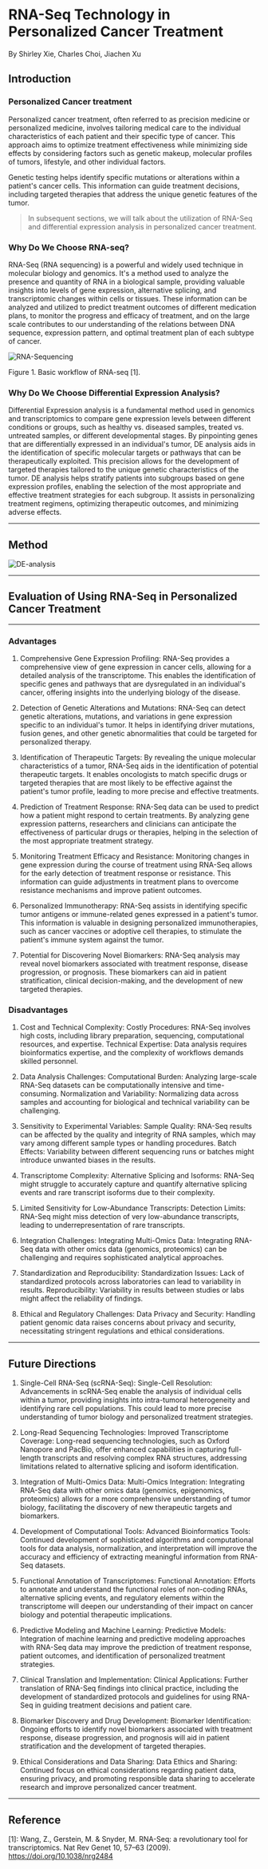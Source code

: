 # RNA-Seq Technology in Personalized Cancer Treatment
By Shirley Xie, Charles Choi, Jiachen Xu

## Introduction

### Personalized Cancer treatment
Personalized cancer treatment, often referred to as precision medicine or personalized medicine, involves tailoring medical care to the individual characteristics of each patient and their specific type of cancer. This approach aims to optimize treatment effectiveness while minimizing side effects by considering factors such as genetic makeup, molecular profiles of tumors, lifestyle, and other individual factors.

Genetic testing helps identify specific mutations or alterations within a patient's cancer cells. This information can guide treatment decisions, including targeted therapies that address the unique genetic features of the tumor.

> In subsequent sections, we will talk about the utilization of RNA-Seq and differential expression analysis in personalized cancer treatment.

### Why Do We Choose RNA-seq?
RNA-Seq (RNA sequencing) is a powerful and widely used technique in molecular biology and genomics. It's a method used to analyze the presence and quantity of RNA in a biological sample, providing valuable insights into levels of gene expression, alternative splicing, and transcriptomic changes within cells or tissues. These information can be analyzed and utilized to predict treatment outcomes of different medication plans, to monitor the progress and efficacy of treatment, and on the large scale contributes to our understanding of the relations between DNA sequence, expression pattern, and optimal treatment plan of each subtype of cancer.

![RNA-Sequencing](RNA-Seq.jpg)

Figure 1. Basic workflow of RNA-seq [1].

### Why Do We Choose Differential Expression Analysis?
Differential Expression analysis is a fundamental method used in genomics and transcriptomics to compare gene expression levels between different conditions or groups, such as healthy vs. diseased samples, treated vs. untreated samples, or different developmental stages. By pinpointing genes that are differentially expressed in an individual's tumor, DE analysis aids in the identification of specific molecular targets or pathways that can be therapeutically exploited. This precision allows for the development of targeted therapies tailored to the unique genetic characteristics of the tumor. DE analysis helps stratify patients into subgroups based on gene expression profiles, enabling the selection of the most appropriate and effective treatment strategies for each subgroup. It assists in personalizing treatment regimens, optimizing therapeutic outcomes, and minimizing adverse effects.

* * *

## Method

![DE-analysis](img/DEpipeline.jpg)

* * *

## Evaluation of Using RNA-Seq in Personalized Cancer Treatment

* * *

### Advantages

1. Comprehensive Gene Expression Profiling:
RNA-Seq provides a comprehensive view of gene expression in cancer cells, allowing for a detailed analysis of the transcriptome. This enables the identification of specific genes and pathways that are dysregulated in an individual's cancer, offering insights into the underlying biology of the disease.

2. Detection of Genetic Alterations and Mutations:
RNA-Seq can detect genetic alterations, mutations, and variations in gene expression specific to an individual's tumor. It helps in identifying driver mutations, fusion genes, and other genetic abnormalities that could be targeted for personalized therapy.

3. Identification of Therapeutic Targets:
By revealing the unique molecular characteristics of a tumor, RNA-Seq aids in the identification of potential therapeutic targets. It enables oncologists to match specific drugs or targeted therapies that are most likely to be effective against the patient's tumor profile, leading to more precise and effective treatments.

4. Prediction of Treatment Response:
RNA-Seq data can be used to predict how a patient might respond to certain treatments. By analyzing gene expression patterns, researchers and clinicians can anticipate the effectiveness of particular drugs or therapies, helping in the selection of the most appropriate treatment strategy.

5. Monitoring Treatment Efficacy and Resistance:
Monitoring changes in gene expression during the course of treatment using RNA-Seq allows for the early detection of treatment response or resistance. This information can guide adjustments in treatment plans to overcome resistance mechanisms and improve patient outcomes.

6. Personalized Immunotherapy:
RNA-Seq assists in identifying specific tumor antigens or immune-related genes expressed in a patient's tumor. This information is valuable in designing personalized immunotherapies, such as cancer vaccines or adoptive cell therapies, to stimulate the patient's immune system against the tumor.

7. Potential for Discovering Novel Biomarkers:
RNA-Seq analysis may reveal novel biomarkers associated with treatment response, disease progression, or prognosis. These biomarkers can aid in patient stratification, clinical decision-making, and the development of new targeted therapies.

### Disadvantages

1. Cost and Technical Complexity:
Costly Procedures: RNA-Seq involves high costs, including library preparation, sequencing, computational resources, and expertise.
Technical Expertise: Data analysis requires bioinformatics expertise, and the complexity of workflows demands skilled personnel.

2. Data Analysis Challenges:
Computational Burden: Analyzing large-scale RNA-Seq datasets can be computationally intensive and time-consuming.
Normalization and Variability: Normalizing data across samples and accounting for biological and technical variability can be challenging.

3. Sensitivity to Experimental Variables:
Sample Quality: RNA-Seq results can be affected by the quality and integrity of RNA samples, which may vary among different sample types or handling procedures.
Batch Effects: Variability between different sequencing runs or batches might introduce unwanted biases in the results.

4. Transcriptome Complexity:
Alternative Splicing and Isoforms: RNA-Seq might struggle to accurately capture and quantify alternative splicing events and rare transcript isoforms due to their complexity.

5. Limited Sensitivity for Low-Abundance Transcripts:
Detection Limits: RNA-Seq might miss detection of very low-abundance transcripts, leading to underrepresentation of rare transcripts.

6. Integration Challenges:
Integrating Multi-Omics Data: Integrating RNA-Seq data with other omics data (genomics, proteomics) can be challenging and requires sophisticated analytical approaches.

7. Standardization and Reproducibility:
Standardization Issues: Lack of standardized protocols across laboratories can lead to variability in results.
Reproducibility: Variability in results between studies or labs might affect the reliability of findings.

8. Ethical and Regulatory Challenges:
Data Privacy and Security: Handling patient genomic data raises concerns about privacy and security, necessitating stringent regulations and ethical considerations.

* * *

## Future Directions

1. Single-Cell RNA-Seq (scRNA-Seq):
Single-Cell Resolution: Advancements in scRNA-Seq enable the analysis of individual cells within a tumor, providing insights into intra-tumoral heterogeneity and identifying rare cell populations. This could lead to more precise understanding of tumor biology and personalized treatment strategies.

2. Long-Read Sequencing Technologies:
Improved Transcriptome Coverage: Long-read sequencing technologies, such as Oxford Nanopore and PacBio, offer enhanced capabilities in capturing full-length transcripts and resolving complex RNA structures, addressing limitations related to alternative splicing and isoform identification.

3. Integration of Multi-Omics Data:
Multi-Omics Integration: Integrating RNA-Seq data with other omics data (genomics, epigenomics, proteomics) allows for a more comprehensive understanding of tumor biology, facilitating the discovery of new therapeutic targets and biomarkers.

4. Development of Computational Tools:
Advanced Bioinformatics Tools: Continued development of sophisticated algorithms and computational tools for data analysis, normalization, and interpretation will improve the accuracy and efficiency of extracting meaningful information from RNA-Seq datasets.

5. Functional Annotation of Transcriptomes:
Functional Annotation: Efforts to annotate and understand the functional roles of non-coding RNAs, alternative splicing events, and regulatory elements within the transcriptome will deepen our understanding of their impact on cancer biology and potential therapeutic implications.

6. Predictive Modeling and Machine Learning:
Predictive Models: Integration of machine learning and predictive modeling approaches with RNA-Seq data may improve the prediction of treatment response, patient outcomes, and identification of personalized treatment strategies.

7. Clinical Translation and Implementation:
Clinical Applications: Further translation of RNA-Seq findings into clinical practice, including the development of standardized protocols and guidelines for using RNA-Seq in guiding treatment decisions and patient care.

8. Biomarker Discovery and Drug Development:
Biomarker Identification: Ongoing efforts to identify novel biomarkers associated with treatment response, disease progression, and prognosis will aid in patient stratification and the development of targeted therapies.

9. Ethical Considerations and Data Sharing:
Data Ethics and Sharing: Continued focus on ethical considerations regarding patient data, ensuring privacy, and promoting responsible data sharing to accelerate research and improve personalized cancer treatment.

* * *

## Reference

[1]: Wang, Z., Gerstein, M. & Snyder, M. RNA-Seq: a revolutionary tool for transcriptomics. Nat Rev Genet 10, 57–63 (2009). https://doi.org/10.1038/nrg2484
